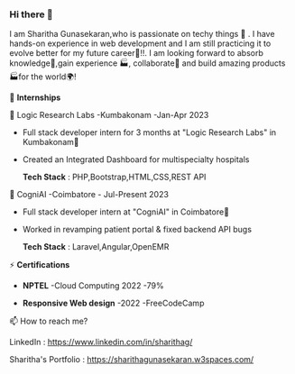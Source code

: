 ### Hi there 👋

I am Sharitha Gunasekaran,who is passionate on techy things 📠 . I have  hands-on experience in web development and I am still practicing it to evolve better for my future career🧿!!.
I am looking forward to absorb knowledge🧠,gain experience 🏭, collaborate🤝 and build amazing products 🏭for the world🌍!


🌱 **Internships**

🧿 Logic Research Labs -Kumbakonam -Jan-Apr 2023
  - Full stack developer intern for 3 months at "Logic Research Labs" in Kumbakonam🔮
  - Created an Integrated Dashboard for multispecialty hospitals

    **Tech Stack** : PHP,Bootstrap,HTML,CSS,REST API

🧿 CogniAI -Coimbatore - Jul-Present 2023
  - Full stack developer intern at "CogniAI" in Coimbatore🔮
  - Worked in revamping patient portal & fixed backend API bugs
    
    **Tech Stack** : Laravel,Angular,OpenEMR

⚡ **Certifications**

  - **NPTEL** -Cloud Computing 2022 -79%

  - **Responsive Web design** -2022 -FreeCodeCamp

📫 How to reach me?

LinkedIn             : https://www.linkedin.com/in/sharithag/

Sharitha's Portfolio : https://sharithagunasekaran.w3spaces.com/

